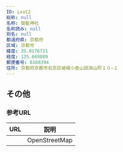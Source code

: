 ```yaml
---
ID: LxvC2
総称: null
名称: 御髪神社
名称読み: null
別名: null
都道府県: 京都府
区域: 京都市
緯度: 35.0176721
経度: 135.669889
郵便番号: 6168394
住所: 京都府京都市右京区嵯峨小倉山田淵山町１０−１
---
```


## その他

### 参考URL

| URL | 説明          |
| --- | ------------- |
|     | OpenStreetMap |
